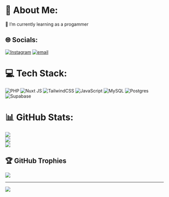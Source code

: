 # 💫 About Me:
🔭 I’m currently learning as a progammer


## 🌐 Socials:
[![Instagram](https://img.shields.io/badge/Instagram-%23E4405F.svg?logo=Instagram&logoColor=white)](https://instagram.com/https://www.instagram.com/achmadqt/) [![email](https://img.shields.io/badge/Email-D14836?logo=gmail&logoColor=white)](mailto:achmadhabibu@gmail.com) 

# 💻 Tech Stack:
![PHP](https://img.shields.io/badge/php-%23777BB4.svg?style=for-the-badge&logo=php&logoColor=white) ![Nuxt JS](https://img.shields.io/badge/Nuxt-002E3B?style=for-the-badge&logo=nuxt.js&logoColor=#00DC82) ![TailwindCSS](https://img.shields.io/badge/tailwindcss-%2338B2AC.svg?style=for-the-badge&logo=tailwind-css&logoColor=white) ![JavaScript](https://img.shields.io/badge/javascript-%23323330.svg?style=for-the-badge&logo=javascript&logoColor=%23F7DF1E) ![MySQL](https://img.shields.io/badge/mysql-4479A1.svg?style=for-the-badge&logo=mysql&logoColor=white) ![Postgres](https://img.shields.io/badge/postgres-%23316192.svg?style=for-the-badge&logo=postgresql&logoColor=white) ![Supabase](https://img.shields.io/badge/Supabase-3ECF8E?style=for-the-badge&logo=supabase&logoColor=white)
# 📊 GitHub Stats:
![](https://github-readme-stats.vercel.app/api?username=achmad-gg&theme=dark&hide_border=false&include_all_commits=false&count_private=false)<br/>
![](https://nirzak-streak-stats.vercel.app/?user=achmad-gg&theme=dark&hide_border=false)<br/>
![](https://github-readme-stats.vercel.app/api/top-langs/?username=achmad-gg&theme=dark&hide_border=false&include_all_commits=false&count_private=false&layout=compact)

## 🏆 GitHub Trophies
![](https://github-profile-trophy.vercel.app/?username=achmad-gg&theme=monokai&no-frame=false&no-bg=true&margin-w=4)

---
[![](https://visitcount.itsvg.in/api?id=achmad-gg&icon=0&color=0)](https://visitcount.itsvg.in)

<!-- Proudly created with GPRM ( https://gprm.itsvg.in ) -->
